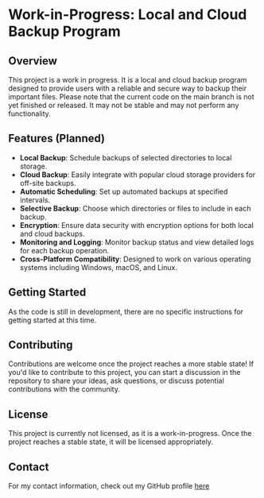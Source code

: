 # Work-in-Progress: Local and Cloud Backup Program

## Overview

This project is a work in progress. It is a local and cloud backup program designed to provide users with a reliable and secure way to backup their important files. Please note that the current code on the main branch is not yet finished or released. It may not be stable and may not perform any functionality.

## Features (Planned)

- **Local Backup**: Schedule backups of selected directories to local storage.
- **Cloud Backup**: Easily integrate with popular cloud storage providers for off-site backups.
- **Automatic Scheduling**: Set up automated backups at specified intervals.
- **Selective Backup**: Choose which directories or files to include in each backup.
- **Encryption**: Ensure data security with encryption options for both local and cloud backups.
- **Monitoring and Logging**: Monitor backup status and view detailed logs for each backup operation.
- **Cross-Platform Compatibility**: Designed to work on various operating systems including Windows, macOS, and Linux.

## Getting Started

As the code is still in development, there are no specific instructions for getting started at this time.

## Contributing

Contributions are welcome once the project reaches a more stable state! If you'd like to contribute to this project, you can start a discussion in the repository to share your ideas, ask questions, or discuss potential contributions with the community.

## License

This project is currently not licensed, as it is a work-in-progress. Once the project reaches a stable state, it will be licensed appropriately.

## Contact

For my contact information, check out my GitHub profile [here](https://github.com/Zapperz0398/)
